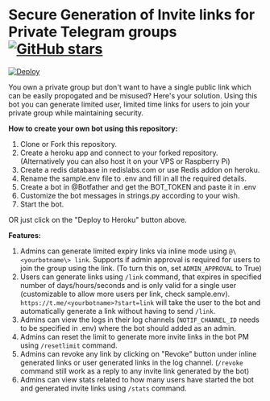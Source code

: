# Secure Generation of Invite links for Private Telegram groups [![GitHub stars](https://img.shields.io/github/stars/hasura/graphql-engine.svg?style=social&label=Star)](https://github.com/suhasa010/securejoinbot) 

[![Deploy](https://www.herokucdn.com/deploy/button.svg)](https://heroku.com/deploy?template=https://github.com/suhasa010/securejoinbot)

You own a private group but don't want to have a single public link which can be easily propogated and be misused?
Here's your solution. Using this bot you can generate limited user, limited time links for users to join your private group while maintaining security.

**How to create your own bot using this repository:**

1. Clone or Fork this repository.
2. Create a heroku app and connect to your forked repository. (Alternatively you can also host it on your VPS or Raspberry Pi)
3. Create a redis database in redislabs.com or use Redis addon on heroku.
4. Rename the sample.env file to .env and fill in all the required details.
5. Create a bot in @Botfather and get the BOT_TOKEN and paste it in .env
6. Customize the bot messages in strings.py according to your wish.
7. Start the bot.

OR just click on the "Deploy to Heroku" button above.

**Features:**

1. Admins can generate limited expiry links via inline mode using `@\<yourbotname\> link`. Supports if admin approval is required for users to join the group using the link. (To turn this on, set `ADMIN_APPROVAL` to True)
2. Users can generate links using `/link` command, that expires in specified number of days/hours/seconds and is only valid for a single user (customizable to allow more users per link, check sample.env). `https://t.me/<yourbotname>?start=link` will take the user to the bot and automatically generate a link without having to send `/link`.
3. Admins can view the logs in their log channels (`NOTIF_CHANNEL_ID` needs to be specified in .env) where the bot should added as an admin.
4. Admins can reset the limit to generate more invite links in the bot PM using `/resetlimit` command.
5. Admins can revoke any link by clicking on "Revoke" button under inline generated links or user generated links in the log channel. (`/revoke` command still work as a reply to any invite link generated by the bot)
6. Admins can view stats related to how many users have started the bot and generated invite links using `/stats` command.
